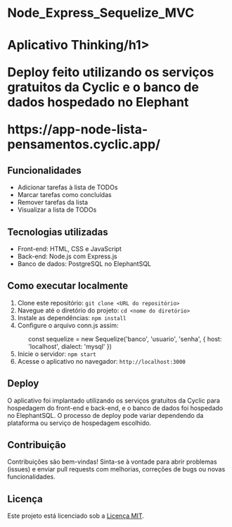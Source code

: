 # Node_Express_Sequelize_MVC
<!DOCTYPE html>
<html>
<head>
  <meta charset="UTF-8">
</head>
<body>
  <h1>Aplicativo Thinking/h1>

  <p>Deploy feito utilizando os serviços gratuitos da Cyclic e o banco de dados hospedado no Elephant</p>
  https://app-node-lista-pensamentos.cyclic.app/

  <h2>Funcionalidades</h2>
  <ul>
    <li>Adicionar tarefas à lista de TODOs</li>
    <li>Marcar tarefas como concluídas</li>
    <li>Remover tarefas da lista</li>
    <li>Visualizar a lista de TODOs</li>
  </ul>

  <h2>Tecnologias utilizadas</h2>
  <ul>
    <li>Front-end: HTML, CSS e JavaScript</li>
    <li>Back-end: Node.js com Express.js</li>
    <li>Banco de dados: PostgreSQL no ElephantSQL</li>
  </ul>

  <h2>Como executar localmente</h2>
  <ol>
    <li>Clone este repositório: <code>git clone &lt;URL do repositório&gt;</code></li>
    <li>Navegue até o diretório do projeto: <code>cd &lt;nome do diretório&gt;</code></li>
    <li>Instale as dependências: <code>npm install</code></li>
    <li>Configure o arquivo conn.js assim:</li>
    <ol type="a">
          const sequelize = new Sequelize('banco', 'usuario', 'senha', { 
              host: 'localhost',
              dialect: 'mysql'
          })
    </ol>
    <li>Inicie o servidor: <code>npm start</code></li>
    <li>Acesse o aplicativo no navegador: <code>http://localhost:3000</code></li>
  </ol>

  <h2>Deploy</h2>
  <p>O aplicativo foi implantado utilizando os serviços gratuitos da Cyclic para hospedagem do front-end e back-end, e o banco de dados foi hospedado no ElephantSQL. O processo de deploy pode variar dependendo da plataforma ou serviço de hospedagem escolhido.</p>

  <h2>Contribuição</h2>
  <p>Contribuições são bem-vindas! Sinta-se à vontade para abrir problemas (issues) e enviar pull requests com melhorias, correções de bugs ou novas funcionalidades.</p>

  <h2>Licença</h2>
  <p>Este projeto está licenciado sob a <a href="https://opensource.org/licenses/MIT">Licença MIT</a>.</p>
</body>
</html>

